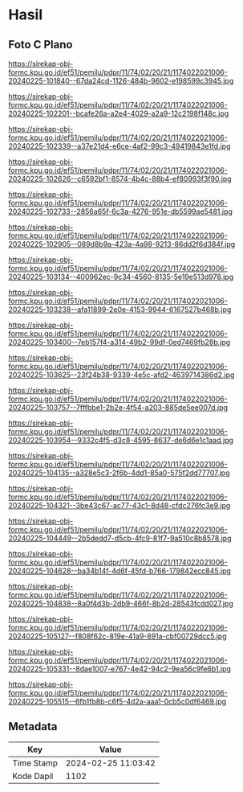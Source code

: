 # Hasil

## Foto C Plano

https://sirekap-obj-formc.kpu.go.id/ef51/pemilu/pdpr/11/74/02/20/21/1174022021006-20240225-101840--67da24cd-1126-484b-9602-e198599c3945.jpg

https://sirekap-obj-formc.kpu.go.id/ef51/pemilu/pdpr/11/74/02/20/21/1174022021006-20240225-102201--bcafe26a-a2e4-4029-a2a9-12c2198f148c.jpg

https://sirekap-obj-formc.kpu.go.id/ef51/pemilu/pdpr/11/74/02/20/21/1174022021006-20240225-102339--a37e21d4-e6ce-4af2-99c3-49419843e1fd.jpg

https://sirekap-obj-formc.kpu.go.id/ef51/pemilu/pdpr/11/74/02/20/21/1174022021006-20240225-102626--c6592bf1-8574-4b4c-88b4-ef80993f3f90.jpg

https://sirekap-obj-formc.kpu.go.id/ef51/pemilu/pdpr/11/74/02/20/21/1174022021006-20240225-102733--2856a65f-6c3a-4276-951e-db5599ae5481.jpg

https://sirekap-obj-formc.kpu.go.id/ef51/pemilu/pdpr/11/74/02/20/21/1174022021006-20240225-102905--089d8b9a-423a-4a98-9213-86dd2f6d384f.jpg

https://sirekap-obj-formc.kpu.go.id/ef51/pemilu/pdpr/11/74/02/20/21/1174022021006-20240225-103134--400962ec-9c34-4560-8135-5e19e513d978.jpg

https://sirekap-obj-formc.kpu.go.id/ef51/pemilu/pdpr/11/74/02/20/21/1174022021006-20240225-103238--afa11899-2e0e-4153-9944-6167527b468b.jpg

https://sirekap-obj-formc.kpu.go.id/ef51/pemilu/pdpr/11/74/02/20/21/1174022021006-20240225-103400--7eb157f4-a314-49b2-99df-0ed7469fb28b.jpg

https://sirekap-obj-formc.kpu.go.id/ef51/pemilu/pdpr/11/74/02/20/21/1174022021006-20240225-103625--23f24b38-9339-4e5c-afd2-4639714386d2.jpg

https://sirekap-obj-formc.kpu.go.id/ef51/pemilu/pdpr/11/74/02/20/21/1174022021006-20240225-103757--7fffbbe1-2b2e-4f54-a203-885de5ee007d.jpg

https://sirekap-obj-formc.kpu.go.id/ef51/pemilu/pdpr/11/74/02/20/21/1174022021006-20240225-103954--9332c4f5-d3c8-4595-8637-de6d6e1c1aad.jpg

https://sirekap-obj-formc.kpu.go.id/ef51/pemilu/pdpr/11/74/02/20/21/1174022021006-20240225-104135--a328e5c3-2f6b-4dd1-85a0-575f2dd77707.jpg

https://sirekap-obj-formc.kpu.go.id/ef51/pemilu/pdpr/11/74/02/20/21/1174022021006-20240225-104321--3be43c67-ac77-43c1-8d48-cfdc276fc3e9.jpg

https://sirekap-obj-formc.kpu.go.id/ef51/pemilu/pdpr/11/74/02/20/21/1174022021006-20240225-104449--2b5dedd7-d5cb-4fc9-81f7-9a510c8b8578.jpg

https://sirekap-obj-formc.kpu.go.id/ef51/pemilu/pdpr/11/74/02/20/21/1174022021006-20240225-104628--ba34b14f-4d6f-45fd-b766-179842ecc845.jpg

https://sirekap-obj-formc.kpu.go.id/ef51/pemilu/pdpr/11/74/02/20/21/1174022021006-20240225-104838--8a0f4d3b-2db9-466f-8b2d-28543fcdd027.jpg

https://sirekap-obj-formc.kpu.go.id/ef51/pemilu/pdpr/11/74/02/20/21/1174022021006-20240225-105127--f808f62c-819e-41a9-891a-cbf00729dcc5.jpg

https://sirekap-obj-formc.kpu.go.id/ef51/pemilu/pdpr/11/74/02/20/21/1174022021006-20240225-105331--8dae1007-e767-4e42-94c2-9ea56c9fe6b1.jpg

https://sirekap-obj-formc.kpu.go.id/ef51/pemilu/pdpr/11/74/02/20/21/1174022021006-20240225-105515--6fb1fb8b-c6f5-4d2a-aaa1-0cb5c0df6469.jpg


## Metadata

| Key        | Value               |
| ---------- | ------------------- |
| Time Stamp | 2024-02-25 11:03:42 |
| Kode Dapil | 1102                |



